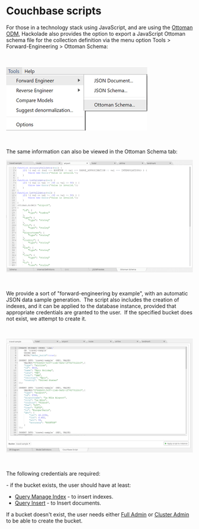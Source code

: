 # Couchbase scripts

For those in a technology stack using JavaScript, and are using the [Ottoman ODM](<http://ottomanjs.com/> "target=\"\_blank\""), Hackolade also provides the option to export a JavaScript Ottoman schema file for the collection definition via the menu option Tools \> Forward-Engineering \> Ottoman Schema:

&nbsp;

![Image](<lib/Forward-Engineering%20-%20Ottoman%20Schema%20file.png>)

&nbsp;

The same information can also be viewed in the Ottoman Schema tab:

![Image](<lib/Forward-Engineering%20-%20Couchbase%20Ottoman%20Schem.png>)

&nbsp;

We provide a sort of "forward-engineering by example", with an automatic JSON data sample generation.&nbsp; The script also includes the creation of indexes, and it can be applied to the database instance, provided that appropriate credentials are granted to the user.&nbsp; If the specified bucket does not exist, we attempt to create it.

&nbsp;

![Image](<lib/Couchbase%20forward-engineering%20script.png>)

&nbsp;

The following credentials are required:

\- if the bucket exists, the user should have at least:

* [Query Manage Index](<https://docs.couchbase.com/server/6.0/learn/security/roles.html#query-manage-index> "target=\"\_blank\"") - to insert indexes.
* [Query Insert](<https://docs.couchbase.com/server/6.0/learn/security/roles.html#query-insert> "target=\"\_blank\"") - to Insert documents.

If a bucket doesn't exist, the user needs either [Full Admin](<https://docs.couchbase.com/server/6.0/learn/security/roles.html#full-admin> "target=\"\_blank\"") or [Cluster Admin](<https://docs.couchbase.com/server/6.0/learn/security/roles.html#cluster-admin> "target=\"\_blank\"")  to be able to create the bucket.

&nbsp;


